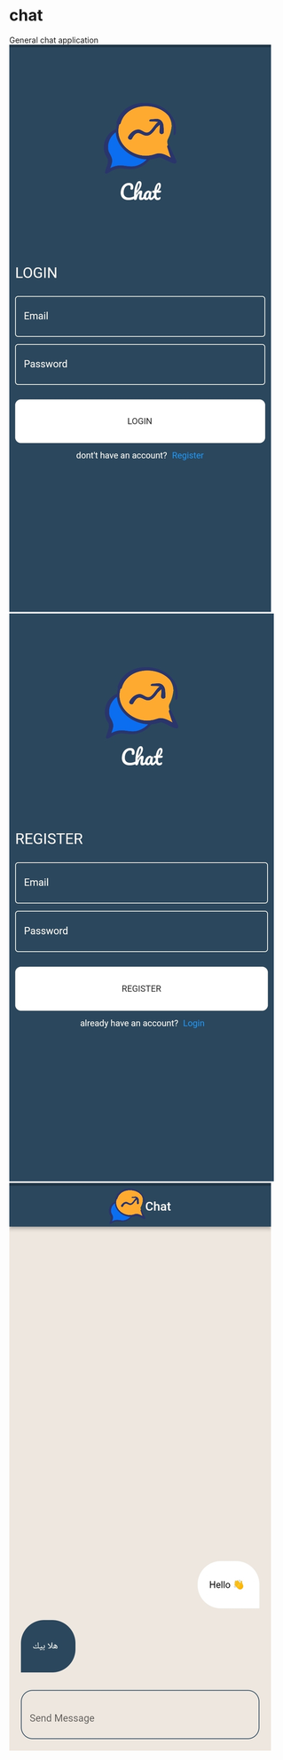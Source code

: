 # chat
General chat application
![This is an image](https://github.com/Mahmoud7Hany/chat/blob/main/%D8%B5%D9%88%D8%B1%D9%87%20%D8%A7%D9%84%D8%AA%D8%B7%D8%A8%D9%8A%D9%82%20%D8%A8%D8%B9%D8%AF%20%D8%A7%D9%84%D8%A7%D9%86%D8%AA%D9%87%D8%A7%D8%A1/1.jpg)
![This is an image](https://github.com/Mahmoud7Hany/chat/blob/main/%D8%B5%D9%88%D8%B1%D9%87%20%D8%A7%D9%84%D8%AA%D8%B7%D8%A8%D9%8A%D9%82%20%D8%A8%D8%B9%D8%AF%20%D8%A7%D9%84%D8%A7%D9%86%D8%AA%D9%87%D8%A7%D8%A1/2.jpg)
![This is an image](https://github.com/Mahmoud7Hany/chat/blob/main/%D8%B5%D9%88%D8%B1%D9%87%20%D8%A7%D9%84%D8%AA%D8%B7%D8%A8%D9%8A%D9%82%20%D8%A8%D8%B9%D8%AF%20%D8%A7%D9%84%D8%A7%D9%86%D8%AA%D9%87%D8%A7%D8%A1/3.jpg)
